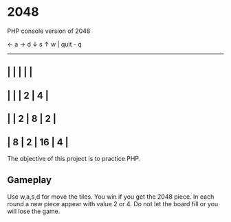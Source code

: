 2048
====

PHP console version of 2048

← a → d ↓ s ↑ w | quit - q

 --------------------------- 
|      |      |      |      |
 --------------------------- 
|      |      | 2    | 4    |
 --------------------------- 
|      | 2    | 8    | 2    |
 --------------------------- 
| 8    | 2    | 16   | 4    |
 ---------------------------

The objective of this project is to practice PHP.

Gameplay
---

Use w,a,s,d for move the tiles. You win if you get the 2048 piece. In each round a new piece appear with value 2 or 4. Do not let the board fill or you will lose the game.

